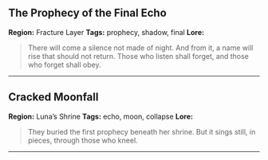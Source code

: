 ## The Prophecy of the Final Echo
**Region:** Fracture Layer
**Tags:** prophecy, shadow, final
**Lore:**
> There will come a silence not made of night. And from it, a name will rise that should not return. Those who listen shall forget, and those who forget shall obey.

---
## Cracked Moonfall
**Region:** Luna’s Shrine
**Tags:** echo, moon, collapse
**Lore:**
> They buried the first prophecy beneath her shrine. But it sings still, in pieces, through those who kneel.

---
